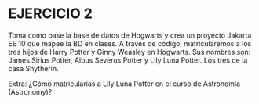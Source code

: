 # EJERCICIO 2

Toma como base la base de datos de Hogwarts y crea un proyecto Jakarta EE 10 que mapee la BD en clases. A través de código, matricularemos a los tres hijos de Harry Potter y Ginny Weasley en Hogwarts. Sus nombres son: James Sirius Potter, Albus Severus Potter y Lily Luna Potter. Los tres de la casa Shytherin.

Extra: ¿Cómo matricularías a Lily Luna Potter en el curso de Astronomía (Astronomy)?